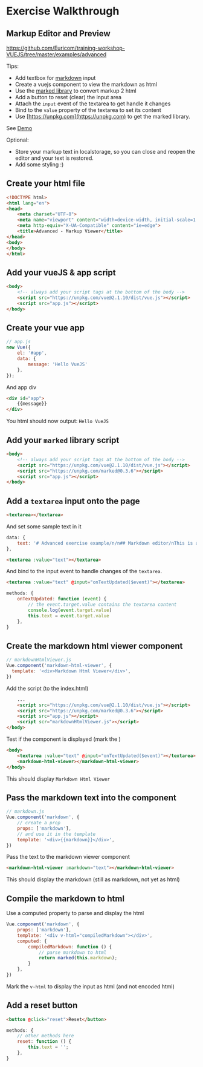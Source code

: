 # Exercise Walkthrough
## Markup Editor and Preview

https://github.com/Euricom/training-workshop-VUEJS/tree/master/examples/advanced

Tips:

- Add textbox for [markdown](https://github.com/adam-p/markdown-here/wiki/Markdown-Cheatsheet) input
- Create a vuejs component to view the markdown as html
- Use the [marked library](https://github.com/chjj/marked) to convert markup 2 html
- Add a button to reset (clear) the input area
- Attach the ```input``` event of the textarea to get handle it changes
- Bind to the ```value``` property of the textarea to set its content
- Use [https://unpkg.com](https://unpkg.com) to get the marked library.

See [Demo](http://spurious-veil.surge.sh)

Optional:

- Store your markup text in localstorage, so you can close and reopen the editor and your text is restored.
- Add some styling :)

## Create your html file

```html
<!DOCTYPE html>
<html lang="en">
<head>
    <meta charset="UTF-8">
    <meta name="viewport" content="width=device-width, initial-scale=1.0">
    <meta http-equiv="X-UA-Compatible" content="ie=edge">
    <title>Advanced - Markup Viewer</title>
</head>
<body>
</body>
</html>
```

## Add your vueJS & app script

```html
<body>
    <!-- always add your script tags at the bottom of the body -->
    <script src="https://unpkg.com/vue@2.1.10/dist/vue.js"></script>
    <script src="app.js"></script>
</body>
```

## Create your vue app

```js
// app.js
new Vue({
    el: '#app',
    data: {
        message: 'Hello VueJS'
    },
});
```

And app div

```html
<div id="app">
    {{message}}
</div>
```

You html should now output: ```Hello VueJS```

## Add your ```marked``` library script

```html
<body>
    <!-- always add your script tags at the bottom of the body -->
    <script src="https://unpkg.com/vue@2.1.10/dist/vue.js"></script>
    <script src="https://unpkg.com/marked@0.3.6"></script>
    <script src="app.js"></script>
</body>

```

## Add a ```textarea``` input onto the page

```html
<textarea></textarea>
```

And set some sample text in it

```js
data: {
    text: '# Advanced exercise example/n/n## Markdown editor/nThis is a basic markdown text',
},
```

```html
<textarea :value="text"></textarea>
```

And bind to the input event to handle changes of the ```textarea```.

```html
<textarea :value="text" @input="onTextUpdated($event)"></textarea>
```

```js
methods: {
    onTextUpdated: function (event) {
        // the event.target.value contains the textarea content
        console.log(event.target.value)
        this.text = event.target.value
    },
}
```

## Create the markdown html viewer component

```js
// markdownHtmlViewer.js
Vue.component('markdown-html-viewer', {
  template: '<div>Markdown Html Viewer</div>',
})
```

Add the script (to the index.html)

```html
    ...
    <script src="https://unpkg.com/vue@2.1.10/dist/vue.js"></script>
    <script src="https://unpkg.com/marked@0.3.6"></script>
    <script src="app.js"></script>
    <script scr="markdownHtmlViewer.js"></script>
</body>
```

Test if the component is displayed (mark the )

```html
<body>
    <textarea :value="text" @input="onTextUpdated($event)"></textarea>
    <markdown-html-viewer></markdown-html-viewer>
</body>
```

This should display ```Markdown Html Viewer```

## Pass the markdown text into the component

```js
// markdown.js
Vue.component('markdown', {
    // create a prop
    props: ['markdown'],
    // and use it in the template
    template: '<div>{{markdown}}</div>',
})
```

Pass the text to the markdown viewer component

```html
<markdown-html-viewer :markdown="text"></markdown-html-viewer>
```

This should display the markdown (still as markdown, not yet as html)

## Compile the markdown to html

Use a computed property to parse and display the html

```js
Vue.component('markdown', {
    props: ['markdown'],
    template: '<div v-html="compiledMarkdown"></div>',
    computed: {
        compiledMarkdown: function () {
            // parse markdown to html
            return marked(this.markdown);
        }
    },
})
```

Mark the ```v-html``` to display the input as html (and not encoded html)

## Add a reset button

```html
<button @click="reset">Reset</button>
```

```js
methods: {
    // other methods here
    reset: function () {
        this.text = '';
    },
}
```
